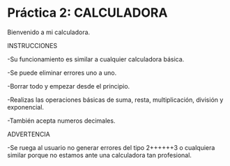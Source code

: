 # Práctica 2: CALCULADORA

Bienvenido a mi calculadora.

INSTRUCCIONES

-Su funcionamiento es similar a cualquier calculadora
básica.

-Se puede eliminar errores uno a uno.

-Borrar todo y empezar desde el principio.

-Realizas las operaciones básicas de suma, resta, multiplicación, división y exponencial.

-También acepta numeros decimales.

ADVERTENCIA

-Se ruega al usuario no generar errores del tipo 2++++++3
o cualquiera similar porque no estamos ante una calculadora tan profesional.
